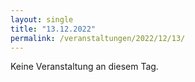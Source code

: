 ```yaml
---
layout: single
title: "13.12.2022"
permalink: /veranstaltungen/2022/12/13/
---
```


Keine Veranstaltung an diesem Tag.
